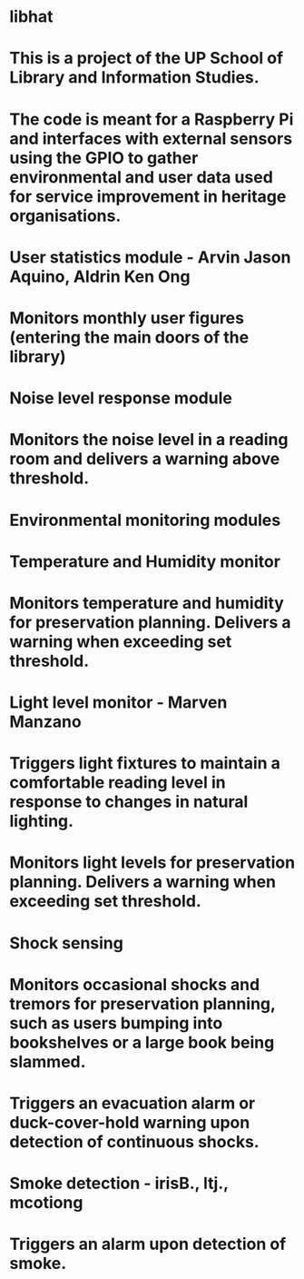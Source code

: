 # libhat
# This is a project of the UP School of Library and Information Studies.
# The code is meant for a Raspberry Pi and interfaces with external sensors using the GPIO to gather environmental and user data used for service improvement in heritage organisations.

# User statistics module - Arvin Jason Aquino, Aldrin Ken Ong
#   Monitors monthly user figures (entering the main doors of the library)

# Noise level response module
#   Monitors the noise level in a reading room and delivers a warning above threshold.

# Environmental monitoring modules
#   Temperature and Humidity monitor
#     Monitors temperature and humidity for preservation planning. Delivers a warning when exceeding set threshold.

#   Light level monitor - Marven Manzano
#     Triggers light fixtures to maintain a comfortable reading level in response to changes in natural lighting.
#     Monitors light levels for preservation planning. Delivers a warning when exceeding set threshold.

#   Shock sensing
#     Monitors occasional shocks and tremors for preservation planning, such as users bumping into bookshelves or a large book being slammed.
#     Triggers an evacuation alarm or duck-cover-hold warning upon detection of continuous shocks.

#   Smoke detection - irisB., ltj., mcotiong
#     Triggers an alarm upon detection of smoke.
